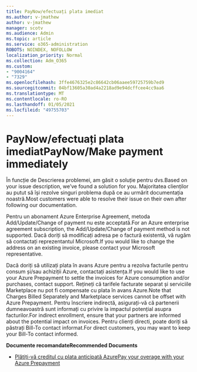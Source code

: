 ```yaml
---
title: PayNow/efectuați plata imediat
ms.author: v-jmathew
author: v-jmathew
manager: scotv
ms.audience: Admin
ms.topic: article
ms.service: o365-administration
ROBOTS: NOINDEX, NOFOLLOW
localization_priority: Normal
ms.collection: Adm_O365
ms.custom:
- "9004164"
- "7329"
ms.openlocfilehash: 3ffe4676325e2c86642cb06aaee59725759b7ed9
ms.sourcegitcommit: 04bf13605a30ad4a2218ad9e94dcffcee4cc9aa6
ms.translationtype: MT
ms.contentlocale: ro-RO
ms.lasthandoff: 01/05/2021
ms.locfileid: "49755703"
---
```

# <a name="paynowmake-payment-immediately"></a><span data-ttu-id="bed63-102">PayNow/efectuați plata imediat</span><span class="sxs-lookup"><span data-stu-id="bed63-102">PayNow/Make payment immediately</span></span>

<span data-ttu-id="bed63-103">În funcție de Descrierea problemei, am găsit o soluție pentru dvs.</span><span class="sxs-lookup"><span data-stu-id="bed63-103">Based on your issue description, we’ve found a solution for you.</span></span> <span data-ttu-id="bed63-104">Majoritatea clienților au putut să își rezolve singuri problema după ce au urmărit documentația noastră.</span><span class="sxs-lookup"><span data-stu-id="bed63-104">Most customers were able to resolve their issue on their own after following our documentation.</span></span>

<span data-ttu-id="bed63-105">Pentru un abonament Azure Enterprise Agreement, metoda Add/Update/Change of payment nu este acceptată.</span><span class="sxs-lookup"><span data-stu-id="bed63-105">For an Azure enterprise agreement subscription, the Add/Update/Change of payment method is not supported.</span></span> <span data-ttu-id="bed63-106">Dacă doriți să modificați adresa pe o factură existentă, vă rugăm să contactați reprezentantul Microsoft.</span><span class="sxs-lookup"><span data-stu-id="bed63-106">If you would like to change the address on an existing invoice, please contact your Microsoft representative.</span></span>

<span data-ttu-id="bed63-107">Dacă doriți să utilizați plata în avans Azure pentru a rezolva facturile pentru consum și/sau achiziții Azure, contactați asistența.</span><span class="sxs-lookup"><span data-stu-id="bed63-107">If you would like to use your Azure Prepayment to settle the invoices for Azure consumption and/or purchases, contact support.</span></span> <span data-ttu-id="bed63-108">Rețineți că tarifele facturate separat și serviciile Marketplace nu pot fi compensate cu plata în avans Azure.</span><span class="sxs-lookup"><span data-stu-id="bed63-108">Note that Charges Billed Separately and Marketplace services cannot be offset with Azure Prepayment.</span></span> <span data-ttu-id="bed63-109">Pentru înscriere indirectă, asigurați-vă că partenerii dumneavoastră sunt informați cu privire la impactul potențial asupra facturilor.</span><span class="sxs-lookup"><span data-stu-id="bed63-109">For indirect enrollment, ensure that your partners are informed about the potential impact on invoices.</span></span> <span data-ttu-id="bed63-110">Pentru clienți directi, poate doriți să păstrați Bill-To contact informat.</span><span class="sxs-lookup"><span data-stu-id="bed63-110">For direct customers, you may want to keep your Bill-To contact informed.</span></span>

<span data-ttu-id="bed63-111">**Documente recomandate**</span><span class="sxs-lookup"><span data-stu-id="bed63-111">**Recommended Documents**</span></span>

- [<span data-ttu-id="bed63-112">Plătiți-vă creditul cu plata anticipată Azure</span><span class="sxs-lookup"><span data-stu-id="bed63-112">Pay your overage with your Azure Prepayment</span></span>](https://docs.microsoft.com/azure/cost-management-billing/manage/ea-portal-enrollment-invoices#pay-your-overage-with-your-azure-prepayment)
